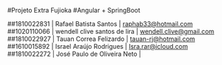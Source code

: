 #Projeto Extra Fujioka
#Angular + SpringBoot

##1810022831 | Rafael Batista Santos | raphab33@hotmail.com
##1020110066 | wendell clive santos de lira | wendell.clive@gmail.com
##1810022927 | Tauan Correa Felizardo | tauan-rj@hotmail.com
##1610015892 | Israel Araújo Rodrigues | Isra.rar@icloud.com
##1810022272 | José Paulo de Oliveira Neto |
